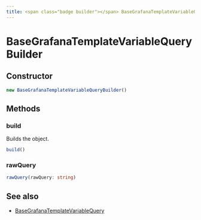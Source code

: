 ```yaml
---
title: <span class="badge builder"></span> BaseGrafanaTemplateVariableQueryBuilder
---
```

# <span class="badge builder"></span> BaseGrafanaTemplateVariableQueryBuilder

## Constructor

```typescript
new BaseGrafanaTemplateVariableQueryBuilder()
```
## Methods

### <span class="badge object-method"></span> build

Builds the object.

```typescript
build()
```

### <span class="badge object-method"></span> rawQuery

```typescript
rawQuery(rawQuery: string)
```

## See also

 * <span class="badge object-type-interface"></span> [BaseGrafanaTemplateVariableQuery](./object-BaseGrafanaTemplateVariableQuery.md)

